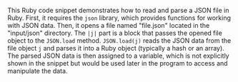 This Ruby code snippet demonstrates how to read and parse a JSON file in Ruby. First, it requires the `json` library, which provides functions for working with JSON data. Then, it opens a file named "file.json" located in the "input/json" directory. The `|j|` part is a block that passes the opened file object to the `JSON.load` method. `JSON.load(j)` reads the JSON data from the file object `j` and parses it into a Ruby object (typically a hash or an array). The parsed JSON data is then assigned to a variable, which is not explicitly shown in the snippet but would be used later in the program to access and manipulate the data.



